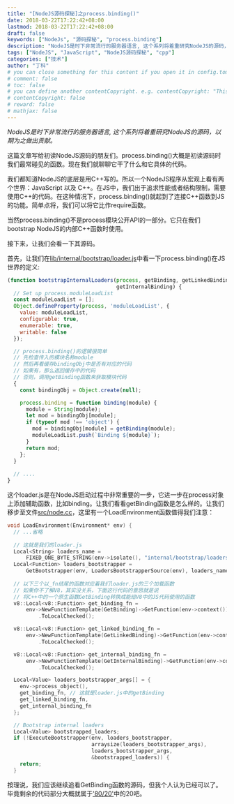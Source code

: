 ```yaml
---
title: "[NodeJS源码探秘]之process.binding()"
date: 2018-03-22T17:22:42+08:00
lastmod: 2018-03-22T17:22:42+08:00
draft: false
keywords: ["NodeJs", "源码探秘", "process.binding"]
description: "NodeJS是时下非常流行的服务器语言, 这个系列将着重研究NodeJS的源码，以期为之做出贡献。 这篇文章是要写给初读NodeJS源码的朋友们。process.binding()大概是初读源码时我们最常碰见的函数。现在我们就聊聊它干了什么和它具体的代码。"
tags: ["NodeJS", "JavaScript", "NodeJS源码探秘", "cpp"]
categories: ["技术"]
author: "丁科"
# you can close something for this content if you open it in config.toml.
# comment: false
# toc: false
# you can define another contentCopyright. e.g. contentCopyright: "This is an another copyright."
# contentCopyright: false
# reward: false
# mathjax: false
---
```


*NodeJS是时下非常流行的服务器语言, 这个系列将着重研究NodeJS的源码，以期为之做出贡献。*

这篇文章写给初读NodeJS源码的朋友们。process.binding()大概是初读源码时我们最常碰见的函数。现在我们就聊聊它干了什么和它具体的代码。

我们都知道NodeJS的底层是用C++写的。所以一个NodeJS程序从宏观上看有两个世界：JavaScript 以及 C++。在JS中，我们出于追求性能或者结构限制，需要使用C++的代码。在这种情况下，process.binding()就起到了连接C++函数到JS的功能。简单点将，我们可以将它比作require函数。

当然process.binding()不是process模块公开API的一部分。它只在我们bootstrap NodeJS的内部C++函数时使用。

接下来，让我们会看一下其源码。
<!--more-->

首先，让我们在[lib/internal/bootstrap/loader.js](https://github.com/nodejs/node/blob/master/lib/internal/bootstrap/loaders.js#L58)中看一下process.binding()在JS世界的定义:
```JavaScript
(function bootstrapInternalLoaders(process, getBinding, getLinkedBinding,
                                   getInternalBinding) {
  // Set up process.moduleLoadList
  const moduleLoadList = [];
  Object.defineProperty(process, 'moduleLoadList', {
    value: moduleLoadList,
    configurable: true,
    enumerable: true,
    writable: false
  });

  // process.binding()的逻辑很简单
  // 先检查传入的模块名称module
  // 然后再看缓存bindingObj中是否有对应的代码
  // 如果有，那么返回缓存中的代码
  // 否则，调用getBinding函数来获取模块代码
  {
    const bindingObj = Object.create(null);

    process.binding = function binding(module) {
      module = String(module);
      let mod = bindingObj[module];
      if (typeof mod !== 'object') {
        mod = bindingObj[module] = getBinding(module);
        moduleLoadList.push(`Binding ${module}`);
      }
      return mod;
    };
  }
  
  // ....
}
```
这个loader.js是在NodeJS启动过程中非常重要的一步，它进一步在process对象上添加辅助函数，比如binding。让我们看看getBinding函数是怎么样的。让我们移步至文件[src/node.cc](https://github.com/nodejs/node/blob/master/src/node.cc#L3356)，这里有一个LoadEnvironment函数值得我们注意：
```cpp
void LoadEnvironment(Environment* env) {
  // ...省略
  
  // 这就是我们的loader.js
  Local<String> loaders_name =
      FIXED_ONE_BYTE_STRING(env->isolate(), "internal/bootstrap/loaders.js");
  Local<Function> loaders_bootstrapper =
      GetBootstrapper(env, LoadersBootstrapperSource(env), loaders_name);
      
  // 以下三个以_fn结尾的函数对应着我们loader.js的三个加载函数
  // 如果你不了解V8，其实没关系，下面这行代码的意思就是说
  // 将C++中的一个原生函数GetBinding转换成能给V8中的JS代码使用的函数
  v8::Local<v8::Function> get_binding_fn =
      env->NewFunctionTemplate(GetBinding)->GetFunction(env->context())
          .ToLocalChecked();

  v8::Local<v8::Function> get_linked_binding_fn =
      env->NewFunctionTemplate(GetLinkedBinding)->GetFunction(env->context())
          .ToLocalChecked();

  v8::Local<v8::Function> get_internal_binding_fn =
      env->NewFunctionTemplate(GetInternalBinding)->GetFunction(env->context())
          .ToLocalChecked();

  Local<Value> loaders_bootstrapper_args[] = {
    env->process_object(),
    get_binding_fn, // 这就是loader.js中的getBinding
    get_linked_binding_fn,
    get_internal_binding_fn
  };

  // Bootstrap internal loaders
  Local<Value> bootstrapped_loaders;
  if (!ExecuteBootstrapper(env, loaders_bootstrapper,
                           arraysize(loaders_bootstrapper_args),
                           loaders_bootstrapper_args,
                           &bootstrapped_loaders)) {
    return;
  }
```
按理说，我们应该继续追看GetBinding函数的源码，但我个人认为已经可以了。毕竟剩余的代码部分大概就属于['80/20'](https://www.entrepreneur.com/article/229813)中的20吧。

